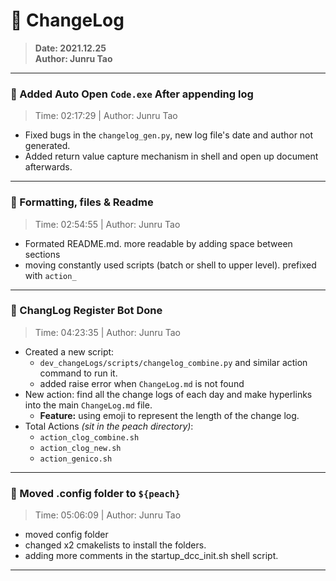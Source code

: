 # :hammer: ChangeLog
> __Date: 2021.12.25__ </br>
> __Author: Junru Tao__ </br>
---

### :electric_plug: Added Auto Open `Code.exe` After appending log
> Time: 02:17:29 | Author: Junru Tao
* Fixed bugs in the `changelog_gen.py`, new log file's date and author not generated.
* Added return value capture mechanism in shell and open up document afterwards.
---


### :electric_plug: Formatting, files & Readme
> Time: 02:54:55 | Author: Junru Tao
* Formated README.md. more readable by adding space between sections
* moving constantly used scripts (batch or shell to upper level). prefixed with `action_`

---


### :electric_plug: ChangLog Register Bot Done
> Time: 04:23:35 | Author: Junru Tao
* Created a new script:
    - `dev_changeLogs/scripts/changelog_combine.py` and similar action command to run it.
    - added raise error when `ChangeLog.md` is not found
* New action: find all the change logs of each day and make hyperlinks into the main `ChangeLog.md` file.
    - __Feature:__ using emoji to represent the length of the change log.
* Total Actions _(sit in the peach directory)_:
    - `action_clog_combine.sh`
    - `action_clog_new.sh`
    - `action_genico.sh`

---


### :electric_plug: Moved .config folder to `${peach}`
> Time: 05:06:09 | Author: Junru Tao
* moved config folder
* changed x2 cmakelists to install the folders.
* adding more comments in the startup_dcc_init.sh shell script.

---


